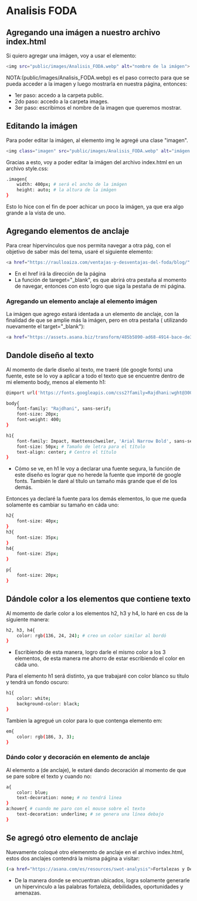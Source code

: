# Analisis FODA

## Agregando una imágen a nuestro archivo index.html
Si quiero agregar una imágen, voy a usar el elemento:
```sh
<img src="public/images/Analisis_FODA.webp" alt="nombre de la imágen">
```
NOTA:(public/images/Analisis_FODA.webp) es el paso correcto para que se pueda acceder a la imagen y luego mostrarla en nuestra página, entonces:
* 1er paso: accedo a la carpeta public.
* 2do paso: accedo a la carpeta images.
* 3er paso: escribimos el nombre de la imagen que queremos mostrar.

## Editando la imágen
Para poder editar la imágen, al elemento img le agregé una clase "imagen".
```sh
<img class="imagen" src="public/images/Analisis_FODA.webp" alt="imágen analisis FODA">
```
Gracias a esto, voy a poder editar la imágen del archivo index.html en un archivo style.css:
```sh
.imagen{
    width: 400px; # será el ancho de la imágen
    height: auto; # la altura de la imágen
}
```
Esto lo hice con el fin de poer achicar un poco la imágen, ya que era algo grande a la vista de uno.

## Agregando elementos de anclaje
Para crear hipervínculos que nos permita navegar a otra pág, con el objetivo de saber más del tema, usaré el siguiente elemento:
```sh
<a href="https://raulloaiza.com/ventajas-y-desventajas-del-foda/blog/" target="_blank">ventajas y desventajas</a>
```
* En el href irá la dirección de la página
* La función de tareget="_blank", es que abrirá otra pestaña al momento de navegar, entonces con esto logro que siga la pestaña de mi página.

### Agregando un elemento anclaje al elemento imágen
La imágen que agrego estará identada a un elemento de anclaje, con la finalidad de que se amplie más la imágen, pero en otra pestaña ( utilizando nuevamente el target="_blank"):
```sh
<a href="https://assets.asana.biz/transform/485b5890-ad68-4914-bace-de38f4d2a650/inline-project-management-SWOT-analysis-4-es-2x?io=transform:fill,width:1680&format=webp" target="_blank"><img class="imagen" src="public/images/ejemplos-analisis-foda.webp" alt="imágen ejemplos de FODA"></a>
```

## Dandole diseño al texto
Al momento de darle diseño al texto, me traeré (de google fonts) una fuente, este se lo voy a aplicar a todo el texto que se encuentre dentro de mi elemento body, menos al elemento h1:

```sh
@import url('https://fonts.googleapis.com/css2?family=Rajdhani:wght@300;400;500;600;700&display=swap');

body{
    font-family: "Rajdhani", sans-serif;
    font-size: 20px;
    font-weight: 400;
}

h1{
    font-family: Impact, Haettenschweiler, 'Arial Narrow Bold', sans-serif;
    font-size: 50px; # Tamaño de letra para el título
    text-align: center; # Centro el título
}
```
* Cómo se ve, en h1 le voy a declarar una fuente segura, la función de este diseño es lograr que no herede la fuente que importé de google fonts. También le daré al título un tamaño más grande que el de los demás.

Entonces ya declaré la fuente para los demás elementos, lo que me queda solamente es cambiar su tamaño en cáda uno:
```sh
h2{
    font-size: 40px;
}
h3{
    font-size: 35px;
}
h4{
    font-size: 25px;
}

p{
    font-size: 20px;
}
```

## Dándole color a los elementos que contiene texto
Al momento de darle color a los elementos h2, h3 y h4, lo haré en css de la siguiente manera:
```sh
h2, h3, h4{
    color: rgb(136, 24, 24); # creo un color similar al bordó
}
```
* Escribiendo de esta manera, logro darle el mismo color a los 3 elementos, de esta manera me ahorro de estar escribiendo el color en cáda uno. 

Para el elemento h1 será distinto, ya que trabajaré con color blanco su título y tendrá un fondo oscuro:
```sh
h1{
    color: white;
    background-color: black;
}
```
Tambien la agregué un color para lo que contenga elemento em:
```sh
em{
    color: rgb(186, 3, 3);
}
```

### Dándo color y decoración en elemento de anclaje
Al elemento a (de anclaje), le estaré dando decoración al momento de que se pare sobre el texto y cuando no:
```sh
a{
    color: blue;
    text-decoration: none; # no tendrá linea
}
a:hover{ # cuando me paro con el mouse sobre el texto
    text-decoration: underline; # se genera una línea debajo
}
```

## Se agregó otro elemento de anclaje
Nuevamente coloqué otro elemenmto de anclaje en el archivo index.html, estos dos anclajes contendrá la misma página a visitar:
```sh
(<a href="https://asana.com/es/resources/swot-analysis">Fortalezas y Debilidades</a>) y externas (<a href="https://asana.com/es/resources/swot-analysis">Oportunidades y Amenazas</a>)
```
* De la manera donde se encuentran ubicados, logra solamente generarle un hipervinculo a las palabras fortaleza, debilidades, oportunidades y amenazas.